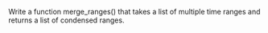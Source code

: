 Write a function merge_ranges() that takes a list of multiple time ranges and returns a list of condensed ranges. 
